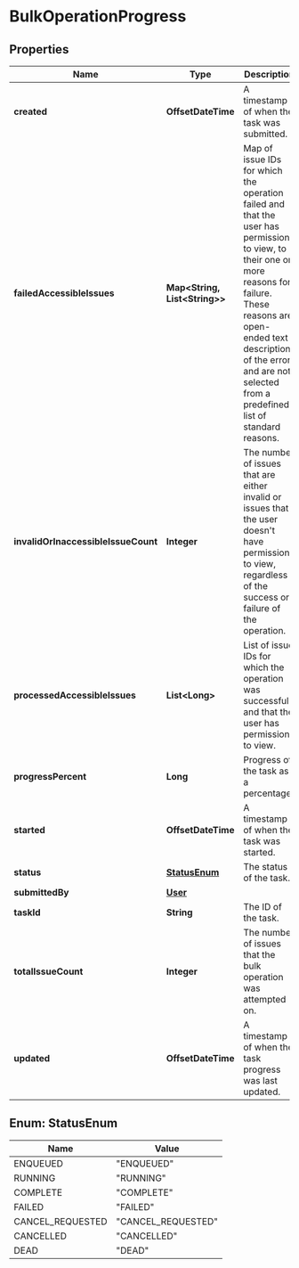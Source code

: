 

# BulkOperationProgress


## Properties

| Name | Type | Description | Notes |
|------------ | ------------- | ------------- | -------------|
|**created** | **OffsetDateTime** | A timestamp of when the task was submitted. |  [optional] |
|**failedAccessibleIssues** | **Map&lt;String, List&lt;String&gt;&gt;** | Map of issue IDs for which the operation failed and that the user has permission to view, to their one or more reasons for failure. These reasons are open-ended text descriptions of the error and are not selected from a predefined list of standard reasons. |  [optional] |
|**invalidOrInaccessibleIssueCount** | **Integer** | The number of issues that are either invalid or issues that the user doesn&#39;t have permission to view, regardless of the success or failure of the operation. |  [optional] |
|**processedAccessibleIssues** | **List&lt;Long&gt;** | List of issue IDs for which the operation was successful and that the user has permission to view. |  [optional] |
|**progressPercent** | **Long** | Progress of the task as a percentage. |  [optional] |
|**started** | **OffsetDateTime** | A timestamp of when the task was started. |  [optional] |
|**status** | [**StatusEnum**](#StatusEnum) | The status of the task. |  [optional] |
|**submittedBy** | [**User**](User.md) |  |  [optional] |
|**taskId** | **String** | The ID of the task. |  [optional] [readonly] |
|**totalIssueCount** | **Integer** | The number of issues that the bulk operation was attempted on. |  [optional] |
|**updated** | **OffsetDateTime** | A timestamp of when the task progress was last updated. |  [optional] |



## Enum: StatusEnum

| Name | Value |
|---- | -----|
| ENQUEUED | &quot;ENQUEUED&quot; |
| RUNNING | &quot;RUNNING&quot; |
| COMPLETE | &quot;COMPLETE&quot; |
| FAILED | &quot;FAILED&quot; |
| CANCEL_REQUESTED | &quot;CANCEL_REQUESTED&quot; |
| CANCELLED | &quot;CANCELLED&quot; |
| DEAD | &quot;DEAD&quot; |




